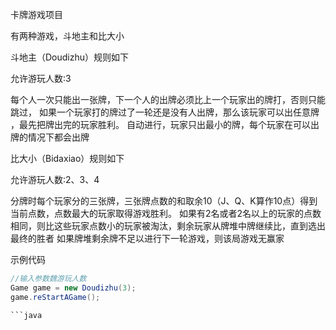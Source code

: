 卡牌游戏项目

有两种游戏，斗地主和比大小

斗地主（Doudizhu）规则如下

允许游玩人数:3

每个人一次只能出一张牌，下一个人的出牌必须比上一个玩家出的牌打，否则只能跳过，
如果一个玩家打的牌过了一轮还是没有人出牌，那么该玩家可以出任意牌 ，最先把牌出完的玩家胜利。
自动进行，玩家只出最小的牌，每个玩家在可以出牌的情况下都会出牌

比大小（Bidaxiao）规则如下

允许游玩人数:2、3、4

分牌时每个玩家分的三张牌，三张牌点数的和取余10（J、Q、K算作10点）得到当前点数，点数最大的玩家取得游戏胜利。
如果有2名或者2名以上的玩家的点数相同，则比这些玩家点数小的玩家被淘汰，剩余玩家从牌堆中牌继续比，直到选出最终的胜者
如果牌堆剩余牌不足以进行下一轮游戏，则该局游戏无赢家

示例代码

```java
//输入参数魏游玩人数
Game game = new Doudizhu(3);
game.reStartAGame();

```java
